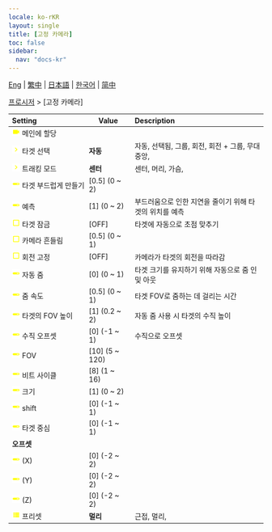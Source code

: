 ```yaml
---
locale: ko-rKR
layout: single
title: [고정 카메라]
toc: false
sidebar:
  nav: "docs-kr"
---
```

[Eng](/dancexr/menu/2025.4/motion/fixed_camera) | [繁中](/tw/dancexr/menu/2025.4/motion/fixed_camera) | [日本語](/jp/dancexr/menu/2025.4/motion/fixed_camera) | [한국어](/kr/dancexr/menu/2025.4/motion/fixed_camera) | [简中](/zh/dancexr/menu/2025.4/motion/fixed_camera)

[프로시저](../menu#프로시저) > [고정 카메라]



| Setting | Value | Description |
| :--- | --- | :--- |
|<nobr> ![videocam icon](/images/icon/ic_videocam.png)  메인에 할당</nobr>|| 
|<nobr> ![chevron icon](/images/icon/ic_chevron.png)  타겟 선택</nobr>| **자동** | 자동, 선택됨, 그룹, 회전, 회전 + 그룹, 무대 중앙,  |
|<nobr> ![chevron icon](/images/icon/ic_chevron.png)  트래킹 모드</nobr>| **센터** | 센터, 머리, 가슴,  |
|<nobr> ![slider icon](/images/icon/ic_slider.png)  타겟 부드럽게 만들기</nobr>| [0.5] (0 ~ 2) | 
|<nobr> ![slider icon](/images/icon/ic_slider.png)  예측</nobr>| [1] (0 ~ 2) | 부드러움으로 인한 지연을 줄이기 위해 타겟의 위치를 예측
|<nobr> ![check_off icon](/images/icon/ic_check_off.png)  타겟 잠금</nobr>| [OFF] | 타겟에 자동으로 초점 맞추기
|<nobr> ![check_off icon](/images/icon/ic_check_off.png)  카메라 흔들림</nobr>| [0.5] (0 ~ 1) | 
|<nobr> ![check_off icon](/images/icon/ic_check_off.png)  회전 고정</nobr>| [OFF] | 카메라가 타겟의 회전을 따라감
|<nobr> ![slider icon](/images/icon/ic_slider.png)  자동 줌</nobr>| [0] (0 ~ 1) | 타겟 크기를 유지하기 위해 자동으로 줌 인 및 아웃
|<nobr> ![slider icon](/images/icon/ic_slider.png)  줌 속도</nobr>| [0.5] (0 ~ 1) | 타겟 FOV로 줌하는 데 걸리는 시간
|<nobr> ![slider icon](/images/icon/ic_slider.png)  타겟의 FOV 높이</nobr>| [1] (0.2 ~ 2) | 자동 줌 사용 시 타겟의 수직 높이
|<nobr> ![slider icon](/images/icon/ic_slider.png)  수직 오프셋</nobr>| [0] (-1 ~ 1) | 수직으로 오프셋
|<nobr> ![slider icon](/images/icon/ic_slider.png)  FOV</nobr>| [10] (5 ~ 120) | 
|<nobr> ![slider icon](/images/icon/ic_slider.png)  비트 사이클</nobr>| [8] (1 ~ 16) | 
|<nobr> ![slider icon](/images/icon/ic_slider.png)  크기</nobr>| [1] (0 ~ 2) | 
|<nobr> ![slider icon](/images/icon/ic_slider.png)  shift</nobr>| [0] (-1 ~ 1) | 
|<nobr> ![slider icon](/images/icon/ic_slider.png)  타겟 중심</nobr>| [0] (-1 ~ 1) | 
|<nobr> <b>오프셋</b></nobr>|| 
|<nobr> ![slider icon](/images/icon/ic_slider.png)  (X)</nobr>| [0] (-2 ~ 2) | 
|<nobr> ![slider icon](/images/icon/ic_slider.png)  (Y)</nobr>| [0] (-2 ~ 2) | 
|<nobr> ![slider icon](/images/icon/ic_slider.png)  (Z)</nobr>| [0] (-2 ~ 2) | 
|<nobr> ![list icon](/images/icon/ic_list.png)  프리셋</nobr>| **멀리** | 근접, 멀리,  |
